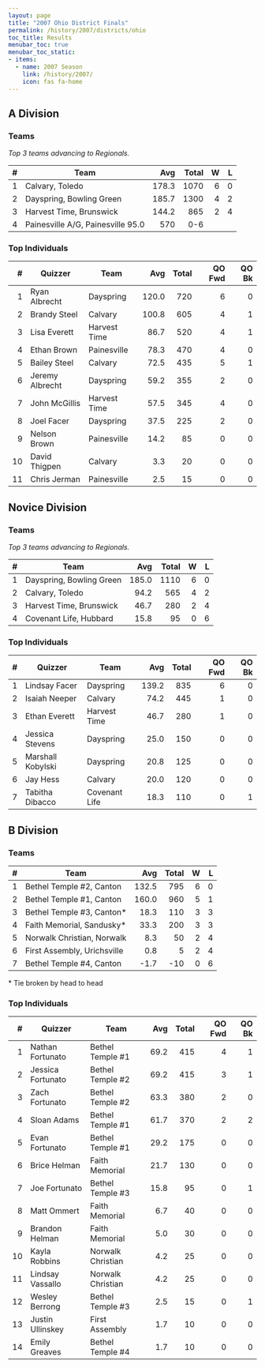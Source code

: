 ```yaml
---
layout: page
title: "2007 Ohio District Finals"
permalink: /history/2007/districts/ohio
toc_title: Results
menubar_toc: true
menubar_toc_static:
- items:
  - name: 2007 Season
    link: /history/2007/
    icon: fas fa-home
---
```


## A Division

### Teams

*Top 3 teams advancing to Regionals.*

|    # | Team                              |   Avg | Total |    W |    L |
| ---: | --------------------------------- | ----: | ----: | ---: | ---: |
|    1 | Calvary, Toledo                   | 178.3 |  1070 |    6 |    0 |
|    2 | Dayspring, Bowling Green          | 185.7 |  1300 |    4 |    2 |
|    3 | Harvest Time, Brunswick           | 144.2 |   865 |    2 |    4 |
|    4 | Painesville A/G, Painesville 95.0 |   570 |   0-6 |      |      |

### Top Individuals

|    # | Quizzer         | Team         |   Avg | Total | QO Fwd | QO Bk |
| ---: | --------------- | ------------ | ----: | ----: | -----: | ----: |
|    1 | Ryan Albrecht   | Dayspring    | 120.0 |   720 |      6 |     0 |
|    2 | Brandy Steel    | Calvary      | 100.8 |   605 |      4 |     1 |
|    3 | Lisa Everett    | Harvest Time |  86.7 |   520 |      4 |     1 |
|    4 | Ethan Brown     | Painesville  |  78.3 |   470 |      4 |     0 |
|    5 | Bailey Steel    | Calvary      |  72.5 |   435 |      5 |     1 |
|    6 | Jeremy Albrecht | Dayspring    |  59.2 |   355 |      2 |     0 |
|    7 | John McGillis   | Harvest Time |  57.5 |   345 |      4 |     0 |
|    8 | Joel Facer      | Dayspring    |  37.5 |   225 |      2 |     0 |
|    9 | Nelson Brown    | Painesville  |  14.2 |    85 |      0 |     0 |
|   10 | David Thigpen   | Calvary      |   3.3 |    20 |      0 |     0 |
|   11 | Chris Jerman    | Painesville  |   2.5 |    15 |      0 |     0 |

## Novice Division

### Teams

*Top 3 teams advancing to Regionals.*

|    # | Team                     |   Avg | Total |    W |    L |
| ---: | ------------------------ | ----: | ----: | ---: | ---: |
|    1 | Dayspring, Bowling Green | 185.0 |  1110 |    6 |    0 |
|    2 | Calvary, Toledo          |  94.2 |   565 |    4 |    2 |
|    3 | Harvest Time, Brunswick  |  46.7 |   280 |    2 |    4 |
|    4 | Covenant Life, Hubbard   |  15.8 |    95 |    0 |    6 |

### Top Individuals

|    # | Quizzer           | Team          |   Avg | Total | QO Fwd | QO Bk |
| ---: | ----------------- | ------------- | ----: | ----: | -----: | ----: |
|    1 | Lindsay Facer     | Dayspring     | 139.2 |   835 |      6 |     0 |
|    2 | Isaiah Neeper     | Calvary       |  74.2 |   445 |      1 |     0 |
|    3 | Ethan Everett     | Harvest Time  |  46.7 |   280 |      1 |     0 |
|    4 | Jessica Stevens   | Dayspring     |  25.0 |   150 |      0 |     0 |
|    5 | Marshall Kobylski | Dayspring     |  20.8 |   125 |      0 |     0 |
|    6 | Jay Hess          | Calvary       |  20.0 |   120 |      0 |     0 |
|    7 | Tabitha Dibacco   | Covenant Life |  18.3 |   110 |      0 |     1 |

## B Division

### Teams

|    # | Team                        |   Avg | Total |    W |    L |
| ---: | --------------------------- | ----: | ----: | ---: | ---: |
|    1 | Bethel Temple #2, Canton    | 132.5 |   795 |    6 |    0 |
|    2 | Bethel Temple #1, Canton    | 160.0 |   960 |    5 |    1 |
|    3 | Bethel Temple #3, Canton*   |  18.3 |   110 |    3 |    3 |
|    4 | Faith Memorial, Sandusky*   |  33.3 |   200 |    3 |    3 |
|    5 | Norwalk Christian, Norwalk  |   8.3 |    50 |    2 |    4 |
|    6 | First Assembly, Urichsville |   0.8 |     5 |    2 |    4 |
|    7 | Bethel Temple #4, Canton    |  -1.7 |   -10 |    0 |    6 |

\* Tie broken by head to head

### Top Individuals

|    # | Quizzer           | Team              |  Avg | Total | QO Fwd | QO Bk |
| ---: | ----------------- | ----------------- | ---: | ----: | -----: | ----: |
|    1 | Nathan Fortunato  | Bethel Temple #1  | 69.2 |   415 |      4 |     1 |
|    2 | Jessica Fortunato | Bethel Temple #2  | 69.2 |   415 |      3 |     1 |
|    3 | Zach Fortunato    | Bethel Temple #2  | 63.3 |   380 |      2 |     0 |
|    4 | Sloan Adams       | Bethel Temple #1  | 61.7 |   370 |      2 |     2 |
|    5 | Evan Fortunato    | Bethel Temple #1  | 29.2 |   175 |      0 |     0 |
|    6 | Brice Helman      | Faith Memorial    | 21.7 |   130 |      0 |     0 |
|    7 | Joe Fortunato     | Bethel Temple #3  | 15.8 |    95 |      0 |     1 |
|    8 | Matt Ommert       | Faith Memorial    |  6.7 |    40 |      0 |     0 |
|    9 | Brandon Helman    | Faith Memorial    |  5.0 |    30 |      0 |     0 |
|   10 | Kayla Robbins     | Norwalk Christian |  4.2 |    25 |      0 |     0 |
|   11 | Lindsay Vassallo  | Norwalk Christian |  4.2 |    25 |      0 |     0 |
|   12 | Wesley Berrong    | Bethel Temple #3  |  2.5 |    15 |      0 |     1 |
|   13 | Justin Ullinskey  | First Assembly    |  1.7 |    10 |      0 |     0 |
|   14 | Emily Greaves     | Bethel Temple #4  |  1.7 |    10 |      0 |     0 |

